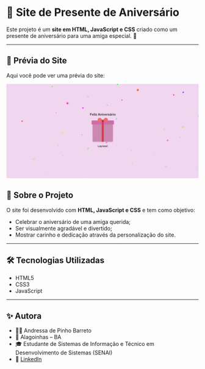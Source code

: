 # 🎉 Site de Presente de Aniversário

Este projeto é um **site em HTML, JavaScript e CSS** criado como um presente de aniversário para uma amiga especial. 💖  

---

## 🌟 Prévia do Site
Aqui você pode ver uma prévia do site:  

<p align="center">
  <img src="tela_aniversário.png" alt="Prévia do site" width="800">
</p>

## 📘 Sobre o Projeto
O site foi desenvolvido com **HTML, JavaScript e CSS** e tem como objetivo:

- Celebrar o aniversário de uma amiga querida;
- Ser visualmente agradável e divertido;
- Mostrar carinho e dedicação através da personalização do site.

---

## 🛠 Tecnologias Utilizadas
- HTML5
- CSS3
- JavaScript

---

## ✨ Autora

- 👩‍💻 Andressa de Pinho Barreto
- 📍 Alagoinhas – BA
- 🎓 Estudante de Sistemas de Informação e Técnico em Desenvolvimento de Sistemas (SENAI)
- 🔗 <a href="https://www.linkedin.com/in/andressa-barreto-5755112a6/" target="_blank" rel="noopener noreferrer">LinkedIn</a>
